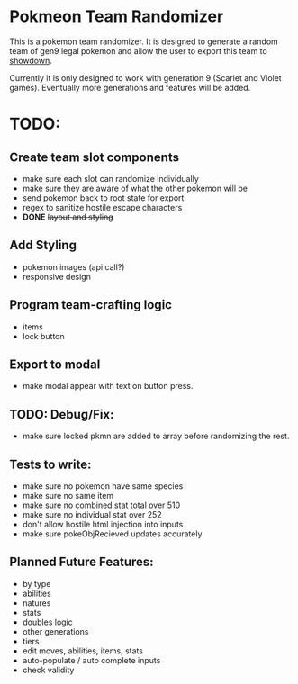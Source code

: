 # Pokmeon Team Randomizer

This is a pokemon team randomizer. It is designed to generate a random team of gen9 legal pokemon and allow the user to export this team to [showdown](https://pokemonshowdown.com/).

Currently it is only designed to work with generation 9 (Scarlet and Violet games). Eventually more generations and features will be added.

# TODO: 
## Create team slot components
- make sure each slot can randomize individually
- make sure they are aware of what the other pokemon will be
- send pokemon back to root state for export
- regex to sanitize hostile escape characters
- **DONE** ~~layout and styling~~

## Add Styling
- pokemon images (api call?)
- responsive design

## Program team-crafting logic
- items
- lock button

## Export to modal
- make modal appear with text on button press.


## TODO: Debug/Fix:
- make sure locked pkmn are added to array before randomizing the rest.

## Tests to write:
- make sure no pokemon have same species
- make sure no same item
- make sure no combined stat total over 510
- make sure no individual stat over 252
- don't allow hostile html injection into inputs
- make sure pokeObjRecieved updates accurately

## Planned Future Features:
- by type
- abilities
- natures
- stats
- doubles logic
- other generations
- tiers
- edit moves, abilities, items, stats
- auto-populate / auto complete inputs
- check validity


